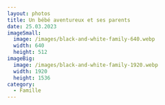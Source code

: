 ```yaml
---
layout: photos
title: Un bébé aventureux et ses parents
date: 25.03.2023
imageSmall:
  image: /images/black-and-white-family-640.webp
  width: 640
  height: 512
imageBig:
  image: /images/black-and-white-family-1920.webp
  width: 1920
  height: 1536
category:
  - Famille
---
```

